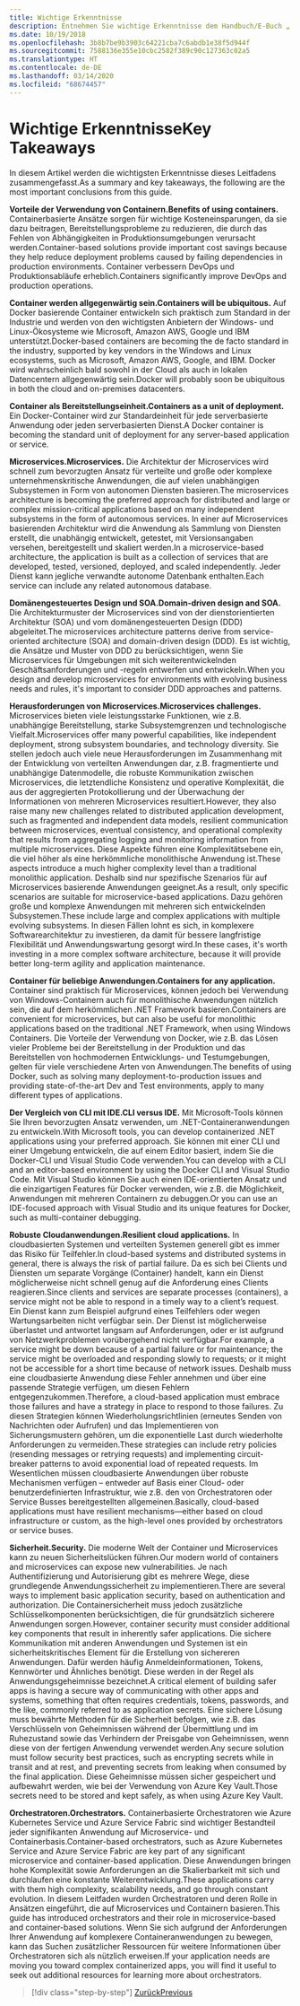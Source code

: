 ```yaml
---
title: Wichtige Erkenntnisse
description: Entnehmen Sie wichtige Erkenntnisse dem Handbuch/E-Buch „.NET Microservices Architecture for Containerized .NET Applications“ (.NET Microservices-Architektur für .NET-Containeranwendungen), um einen schnellen Einblick in die allgemeinen Fragen bei der Verwendung einer Microservices-Architektur zu bekommen wie Vor- und Nachteile, DDD-Muster für Entwurf und Entwicklung sowie Stabilität, Sicherheit und die Verwendung von Orchestratoren.
ms.date: 10/19/2018
ms.openlocfilehash: 3b8b7be9b3903c64221cba7c6abdb1e38f5d944f
ms.sourcegitcommit: 7588136e355e10cbc2582f389c90c127363c02a5
ms.translationtype: HT
ms.contentlocale: de-DE
ms.lasthandoff: 03/14/2020
ms.locfileid: "68674457"
---
```

# <a name="key-takeaways"></a><span data-ttu-id="49419-103">Wichtige Erkenntnisse</span><span class="sxs-lookup"><span data-stu-id="49419-103">Key Takeaways</span></span>

<span data-ttu-id="49419-104">In diesem Artikel werden die wichtigsten Erkenntnisse dieses Leitfadens zusammengefasst.</span><span class="sxs-lookup"><span data-stu-id="49419-104">As a summary and key takeaways, the following are the most important conclusions from this guide.</span></span>

<span data-ttu-id="49419-105">**Vorteile der Verwendung von Containern.**</span><span class="sxs-lookup"><span data-stu-id="49419-105">**Benefits of using containers.**</span></span> <span data-ttu-id="49419-106">Containerbasierte Ansätze sorgen für wichtige Kosteneinsparungen, da sie dazu beitragen, Bereitstellungsprobleme zu reduzieren, die durch das Fehlen von Abhängigkeiten in Produktionsumgebungen verursacht werden.</span><span class="sxs-lookup"><span data-stu-id="49419-106">Container-based solutions provide important cost savings because they help reduce deployment problems caused by failing dependencies in production environments.</span></span> <span data-ttu-id="49419-107">Container verbessern DevOps und Produktionsabläufe erheblich.</span><span class="sxs-lookup"><span data-stu-id="49419-107">Containers significantly improve DevOps and production operations.</span></span>

<span data-ttu-id="49419-108">**Container werden allgegenwärtig sein.**</span><span class="sxs-lookup"><span data-stu-id="49419-108">**Containers will be ubiquitous.**</span></span> <span data-ttu-id="49419-109">Auf Docker basierende Container entwickeln sich praktisch zum Standard in der Industrie und werden von den wichtigsten Anbietern der Windows- und Linux-Ökosysteme wie Microsoft, Amazon AWS, Google und IBM unterstützt.</span><span class="sxs-lookup"><span data-stu-id="49419-109">Docker-based containers are becoming the de facto standard in the industry, supported by key vendors in the Windows and Linux ecosystems, such as Microsoft, Amazon AWS, Google, and IBM.</span></span> <span data-ttu-id="49419-110">Docker wird wahrscheinlich bald sowohl in der Cloud als auch in lokalen Datencentern allgegenwärtig sein.</span><span class="sxs-lookup"><span data-stu-id="49419-110">Docker will probably soon be ubiquitous in both the cloud and on-premises datacenters.</span></span>

<span data-ttu-id="49419-111">**Container als Bereitstellungseinheit.**</span><span class="sxs-lookup"><span data-stu-id="49419-111">**Containers as a unit of deployment.**</span></span> <span data-ttu-id="49419-112">Ein Docker-Container wird zur Standardeinheit für jede serverbasierte Anwendung oder jeden serverbasierten Dienst.</span><span class="sxs-lookup"><span data-stu-id="49419-112">A Docker container is becoming the standard unit of deployment for any server-based application or service.</span></span>

<span data-ttu-id="49419-113">**Microservices.**</span><span class="sxs-lookup"><span data-stu-id="49419-113">**Microservices.**</span></span> <span data-ttu-id="49419-114">Die Architektur der Microservices wird schnell zum bevorzugten Ansatz für verteilte und große oder komplexe unternehmenskritische Anwendungen, die auf vielen unabhängigen Subsystemen in Form von autonomen Diensten basieren.</span><span class="sxs-lookup"><span data-stu-id="49419-114">The microservices architecture is becoming the preferred approach for distributed and large or complex mission-critical applications based on many independent subsystems in the form of autonomous services.</span></span> <span data-ttu-id="49419-115">In einer auf Microservices basierenden Architektur wird die Anwendung als Sammlung von Diensten erstellt, die unabhängig entwickelt, getestet, mit Versionsangaben versehen, bereitgestellt und skaliert werden.</span><span class="sxs-lookup"><span data-stu-id="49419-115">In a microservice-based architecture, the application is built as a collection of services that are developed, tested, versioned, deployed, and scaled independently.</span></span> <span data-ttu-id="49419-116">Jeder Dienst kann jegliche verwandte autonome Datenbank enthalten.</span><span class="sxs-lookup"><span data-stu-id="49419-116">Each service can include any related autonomous database.</span></span>

<span data-ttu-id="49419-117">**Domänengesteuertes Design und SOA.**</span><span class="sxs-lookup"><span data-stu-id="49419-117">**Domain-driven design and SOA.**</span></span> <span data-ttu-id="49419-118">Die Architekturmuster der Microservices sind von der dienstorientierten Architektur (SOA) und vom domänengesteuerten Design (DDD) abgeleitet.</span><span class="sxs-lookup"><span data-stu-id="49419-118">The microservices architecture patterns derive from service-oriented architecture (SOA) and domain-driven design (DDD).</span></span> <span data-ttu-id="49419-119">Es ist wichtig, die Ansätze und Muster von DDD zu berücksichtigen, wenn Sie Microservices für Umgebungen mit sich weiterentwickelnden Geschäftsanforderungen und -regeln entwerfen und entwickeln.</span><span class="sxs-lookup"><span data-stu-id="49419-119">When you design and develop microservices for environments with evolving business needs and rules, it's important to consider DDD approaches and patterns.</span></span>

<span data-ttu-id="49419-120">**Herausforderungen von Microservices.**</span><span class="sxs-lookup"><span data-stu-id="49419-120">**Microservices challenges.**</span></span> <span data-ttu-id="49419-121">Microservices bieten viele leistungsstarke Funktionen, wie z.B. unabhängige Bereitstellung, starke Subsystemgrenzen und technologische Vielfalt.</span><span class="sxs-lookup"><span data-stu-id="49419-121">Microservices offer many powerful capabilities, like independent deployment, strong subsystem boundaries, and technology diversity.</span></span> <span data-ttu-id="49419-122">Sie stellen jedoch auch viele neue Herausforderungen im Zusammenhang mit der Entwicklung von verteilten Anwendungen dar, z.B. fragmentierte und unabhängige Datenmodelle, die robuste Kommunikation zwischen Microservices, die letztendliche Konsistenz und operative Komplexität, die aus der aggregierten Protokollierung und der Überwachung der Informationen von mehreren Microservices resultiert.</span><span class="sxs-lookup"><span data-stu-id="49419-122">However, they also raise many new challenges related to distributed application development, such as fragmented and independent data models, resilient communication between microservices, eventual consistency, and operational complexity that results from aggregating logging and monitoring information from multiple microservices.</span></span> <span data-ttu-id="49419-123">Diese Aspekte führen eine Komplexitätsebene ein, die viel höher als eine herkömmliche monolithische Anwendung ist.</span><span class="sxs-lookup"><span data-stu-id="49419-123">These aspects introduce a much higher complexity level than a traditional monolithic application.</span></span> <span data-ttu-id="49419-124">Deshalb sind nur spezifische Szenarios für auf Microservices basierende Anwendungen geeignet.</span><span class="sxs-lookup"><span data-stu-id="49419-124">As a result, only specific scenarios are suitable for microservice-based applications.</span></span> <span data-ttu-id="49419-125">Dazu gehören große und komplexe Anwendungen mit mehreren sich entwickelnden Subsystemen.</span><span class="sxs-lookup"><span data-stu-id="49419-125">These include large and complex applications with multiple evolving subsystems.</span></span> <span data-ttu-id="49419-126">In diesen Fällen lohnt es sich, in komplexere Softwarearchitektur zu investieren, da damit für bessere langfristige Flexibilität und Anwendungswartung gesorgt wird.</span><span class="sxs-lookup"><span data-stu-id="49419-126">In these cases, it's worth investing in a more complex software architecture, because it will provide better long-term agility and application maintenance.</span></span>

<span data-ttu-id="49419-127">**Container für beliebige Anwendungen.**</span><span class="sxs-lookup"><span data-stu-id="49419-127">**Containers for any application.**</span></span> <span data-ttu-id="49419-128">Container sind praktisch für Microservices, können jedoch bei Verwendung von Windows-Containern auch für monolithische Anwendungen nützlich sein, die auf dem herkömmlichen .NET Framework basieren.</span><span class="sxs-lookup"><span data-stu-id="49419-128">Containers are convenient for microservices, but can also be useful for monolithic applications based on the traditional .NET Framework, when using Windows Containers.</span></span> <span data-ttu-id="49419-129">Die Vorteile der Verwendung von Docker, wie z.B. das Lösen vieler Probleme bei der Bereitstellung in der Produktion und das Bereitstellen von hochmodernen Entwicklungs- und Testumgebungen, gelten für viele verschiedene Arten von Anwendungen.</span><span class="sxs-lookup"><span data-stu-id="49419-129">The benefits of using Docker, such as solving many deployment-to-production issues and providing state-of-the-art Dev and Test environments, apply to many different types of applications.</span></span>

<span data-ttu-id="49419-130">**Der Vergleich von CLI mit IDE.**</span><span class="sxs-lookup"><span data-stu-id="49419-130">**CLI versus IDE.**</span></span> <span data-ttu-id="49419-131">Mit Microsoft-Tools können Sie Ihren bevorzugten Ansatz verwenden, um .NET-Containeranwendungen zu entwickeln.</span><span class="sxs-lookup"><span data-stu-id="49419-131">With Microsoft tools, you can develop containerized .NET applications using your preferred approach.</span></span> <span data-ttu-id="49419-132">Sie können mit einer CLI und einer Umgebung entwickeln, die auf einem Editor basiert, indem Sie die Docker-CLI und Visual Studio Code verwenden.</span><span class="sxs-lookup"><span data-stu-id="49419-132">You can develop with a CLI and an editor-based environment by using the Docker CLI and Visual Studio Code.</span></span> <span data-ttu-id="49419-133">Mit Visual Studio können Sie auch einen IDE-orientierten Ansatz und die einzigartigen Features für Docker verwenden, wie z.B. die Möglichkeit, Anwendungen mit mehreren Containern zu debuggen.</span><span class="sxs-lookup"><span data-stu-id="49419-133">Or you can use an IDE-focused approach with Visual Studio and its unique features for Docker, such as multi-container debugging.</span></span>

<span data-ttu-id="49419-134">**Robuste Cloudanwendungen.**</span><span class="sxs-lookup"><span data-stu-id="49419-134">**Resilient cloud applications.**</span></span> <span data-ttu-id="49419-135">In cloudbasierten Systemen und verteilten Systemen generell gibt es immer das Risiko für Teilfehler.</span><span class="sxs-lookup"><span data-stu-id="49419-135">In cloud-based systems and distributed systems in general, there is always the risk of partial failure.</span></span> <span data-ttu-id="49419-136">Da es sich bei Clients und Diensten um separate Vorgänge (Container) handelt, kann ein Dienst möglicherweise nicht schnell genug auf die Anforderung eines Clients reagieren.</span><span class="sxs-lookup"><span data-stu-id="49419-136">Since clients and services are separate processes (containers), a service might not be able to respond in a timely way to a client’s request.</span></span> <span data-ttu-id="49419-137">Ein Dienst kann zum Beispiel aufgrund eines Teilfehlers oder wegen Wartungsarbeiten nicht verfügbar sein. Der Dienst ist möglicherweise überlastet und antwortet langsam auf Anforderungen, oder er ist aufgrund von Netzwerkproblemen vorübergehend nicht verfügbar.</span><span class="sxs-lookup"><span data-stu-id="49419-137">For example, a service might be down because of a partial failure or for maintenance; the service might be overloaded and responding slowly to requests; or it might not be accessible for a short time because of network issues.</span></span> <span data-ttu-id="49419-138">Deshalb muss eine cloudbasierte Anwendung diese Fehler annehmen und über eine passende Strategie verfügen, um diesen Fehlern entgegenzukommen.</span><span class="sxs-lookup"><span data-stu-id="49419-138">Therefore, a cloud-based application must embrace those failures and have a strategy in place to respond to those failures.</span></span> <span data-ttu-id="49419-139">Zu diesen Strategien können Wiederholungsrichtlinien (erneutes Senden von Nachrichten oder Aufrufen) und das Implementieren von Sicherungsmustern gehören, um die exponentielle Last durch wiederholte Anforderungen zu vermeiden.</span><span class="sxs-lookup"><span data-stu-id="49419-139">These strategies can include retry policies (resending messages or retrying requests) and implementing circuit-breaker patterns to avoid exponential load of repeated requests.</span></span> <span data-ttu-id="49419-140">Im Wesentlichen müssen cloudbasierte Anwendungen über robuste Mechanismen verfügen – entweder auf Basis einer Cloud- oder benutzerdefinierten Infrastruktur, wie z.B. den von Orchestratoren oder Service Busses bereitgestellten allgemeinen.</span><span class="sxs-lookup"><span data-stu-id="49419-140">Basically, cloud-based applications must have resilient mechanisms—either based on cloud infrastructure or custom, as the high-level ones provided by  orchestrators or service buses.</span></span>

<span data-ttu-id="49419-141">**Sicherheit.**</span><span class="sxs-lookup"><span data-stu-id="49419-141">**Security.**</span></span> <span data-ttu-id="49419-142">Die moderne Welt der Container und Microservices kann zu neuen Sicherheitslücken führen.</span><span class="sxs-lookup"><span data-stu-id="49419-142">Our modern world of containers and microservices can expose new vulnerabilities.</span></span> <span data-ttu-id="49419-143">Je nach Authentifizierung und Autorisierung gibt es mehrere Wege, diese grundlegende Anwendungssicherheit zu implementieren.</span><span class="sxs-lookup"><span data-stu-id="49419-143">There are several ways to implement basic application security, based on authentication and authorization.</span></span> <span data-ttu-id="49419-144">Die Containersicherheit muss jedoch zusätzliche Schlüsselkomponenten berücksichtigen, die für grundsätzlich sicherere Anwendungen sorgen.</span><span class="sxs-lookup"><span data-stu-id="49419-144">However, container security must consider additional key components that result in inherently safer applications.</span></span> <span data-ttu-id="49419-145">Die sichere Kommunikation mit anderen Anwendungen und Systemen ist ein sicherheitskritisches Element für die Erstellung von sichereren Anwendungen. Dafür werden häufig Anmeldeinformationen, Tokens, Kennwörter und Ähnliches benötigt. Diese werden in der Regel als Anwendungsgeheimnisse bezeichnet.</span><span class="sxs-lookup"><span data-stu-id="49419-145">A critical element of building safer apps is having a secure way of communicating with other apps and systems, something that often requires credentials, tokens, passwords, and the like, commonly referred to as application secrets.</span></span> <span data-ttu-id="49419-146">Eine sichere Lösung muss bewährte Methoden für die Sicherheit befolgen, wie z.B. das Verschlüsseln von Geheimnissen während der Übermittlung und im Ruhezustand sowie das Verhindern der Preisgabe von Geheimnissen, wenn diese von der fertigen Anwendung verwendet werden.</span><span class="sxs-lookup"><span data-stu-id="49419-146">Any secure solution must follow security best practices, such as encrypting secrets while in transit and at rest, and preventing secrets from leaking when consumed by the final application.</span></span> <span data-ttu-id="49419-147">Diese Geheimnisse müssen sicher gespeichert und aufbewahrt werden, wie bei der Verwendung von Azure Key Vault.</span><span class="sxs-lookup"><span data-stu-id="49419-147">Those secrets need to be stored and kept safely, as when using Azure Key Vault.</span></span>

<span data-ttu-id="49419-148">**Orchestratoren.**</span><span class="sxs-lookup"><span data-stu-id="49419-148">**Orchestrators.**</span></span> <span data-ttu-id="49419-149">Containerbasierte Orchestratoren wie Azure Kubernetes Service und Azure Service Fabric sind wichtiger Bestandteil jeder signifikanten Anwendung auf Microservice- und Containerbasis.</span><span class="sxs-lookup"><span data-stu-id="49419-149">Container-based orchestrators, such as Azure Kubernetes Service and Azure Service Fabric are key part of any significant microservice and container-based application.</span></span> <span data-ttu-id="49419-150">Diese Anwendungen bringen hohe Komplexität sowie Anforderungen an die Skalierbarkeit mit sich und durchlaufen eine konstante Weiterentwicklung.</span><span class="sxs-lookup"><span data-stu-id="49419-150">These applications carry with them high complexity, scalability needs, and go through constant evolution.</span></span> <span data-ttu-id="49419-151">In diesem Leitfaden wurden Orchestratoren und deren Rolle in Ansätzen eingeführt, die auf Microservices und Containern basieren.</span><span class="sxs-lookup"><span data-stu-id="49419-151">This guide has introduced orchestrators and their role in microservice-based and container-based solutions.</span></span> <span data-ttu-id="49419-152">Wenn Sie sich aufgrund der Anforderungen Ihrer Anwendung auf komplexere Containeranwendungen zu bewegen, kann das Suchen zusätzlicher Ressourcen für weitere Informationen über Orchestratoren sich als nützlich erweisen.</span><span class="sxs-lookup"><span data-stu-id="49419-152">If your application needs are moving you toward complex containerized apps, you will find it useful to seek out additional resources for learning more about orchestrators.</span></span>

>[!div class="step-by-step"]
>[<span data-ttu-id="49419-153">Zurück</span><span class="sxs-lookup"><span data-stu-id="49419-153">Previous</span></span>](secure-net-microservices-web-applications/azure-key-vault-protects-secrets.md)
